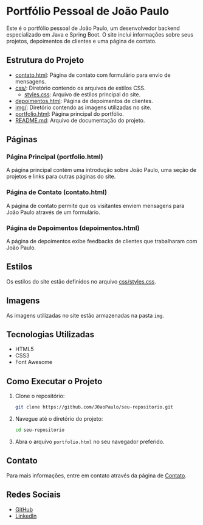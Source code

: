 # Portfólio Pessoal de João Paulo

Este é o portfólio pessoal de João Paulo, um desenvolvedor backend especializado em Java e Spring Boot. O site inclui informações sobre seus projetos, depoimentos de clientes e uma página de contato.

## Estrutura do Projeto

- [contato.html](contato.html): Página de contato com formulário para envio de mensagens.
- [css/](css/): Diretório contendo os arquivos de estilos CSS.
  - [styles.css](css/styles.css): Arquivo de estilos principal do site.
- [depoimentos.html](depoimentos.html): Página de depoimentos de clientes.
- [img/](img/): Diretório contendo as imagens utilizadas no site.
- [portfolio.html](portfolio.html): Página principal do portfólio.
- [README.md](README.md): Arquivo de documentação do projeto.

## Páginas

### Página Principal (portfolio.html)

A página principal contém uma introdução sobre João Paulo, uma seção de projetos e links para outras páginas do site.

### Página de Contato (contato.html)

A página de contato permite que os visitantes enviem mensagens para João Paulo através de um formulário.

### Página de Depoimentos (depoimentos.html)

A página de depoimentos exibe feedbacks de clientes que trabalharam com João Paulo.

## Estilos

Os estilos do site estão definidos no arquivo [css/styles.css](css/styles.css).

## Imagens

As imagens utilizadas no site estão armazenadas na pasta `img`.

## Tecnologias Utilizadas

- HTML5
- CSS3
- Font Awesome

## Como Executar o Projeto

1. Clone o repositório:
    ```sh
    git clone https://github.com/J0aoPaulo/seu-repositorio.git
    ```

2. Navegue até o diretório do projeto:
    ```sh
    cd seu-repositorio
    ```

3. Abra o arquivo `portfolio.html` no seu navegador preferido.

## Contato

Para mais informações, entre em contato através da página de [Contato](contato.html).

## Redes Sociais

- [GitHub](https://github.com/J0aoPaulo)
- [LinkedIn](https://www.linkedin.com/in/joaopauloback)